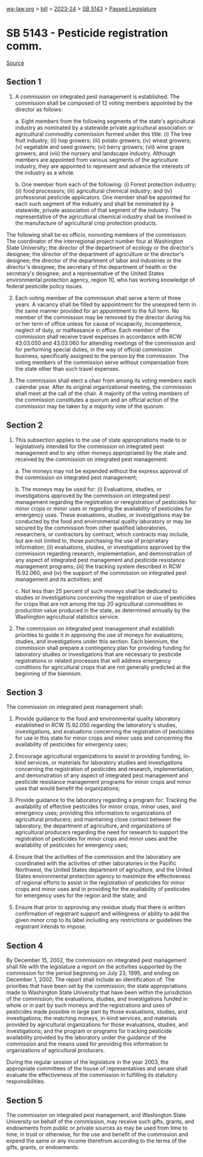 [wa-law.org](/) > [bill](/bill/) > [2023-24](/bill/2023-24/) > [SB 5143](/bill/2023-24/sb/5143/) > [Passed Legislature](/bill/2023-24/sb/5143/S.PL/)

# SB 5143 - Pesticide registration comm.

[Source](http://lawfilesext.leg.wa.gov/biennium/2023-24/Pdf/Bills/Senate%20Passed%20Legislature/5143-S.PL.pdf)

## Section 1
1. A commission on integrated pest management is established. The commission shall be composed of 12 voting members appointed by the director as follows:

    a. Eight members from the following segments of the state's agricultural industry as nominated by a statewide private agricultural association or agricultural commodity commission formed under this title: (i) The tree fruit industry; (ii) hop growers; (iii) potato growers; (iv) wheat growers; (v) vegetable and seed growers; (vi) berry growers; (vii) wine grape growers; and (viii) the nursery and landscape industry. Although members are appointed from various segments of the agriculture industry, they are appointed to represent and advance the interests of the industry as a whole.

    b. One member from each of the following: (i) Forest protection industry; (ii) food processors; (iii) agricultural chemical industry; and (iv) professional pesticide applicators. One member shall be appointed for each such segment of the industry and shall be nominated by a statewide, private association of that segment of the industry. The representative of the agricultural chemical industry shall be involved in the manufacture of agricultural crop protection products.

The following shall be ex officio, nonvoting members of the commission: The coordinator of the interregional project number four at Washington State University; the director of the department of ecology or the director's designee; the director of the department of agriculture or the director's designee; the director of the department of labor and industries or the director's designee;  the secretary of the department of health or the secretary's designee; and a representative of the United States environmental protection agency, region 10, who has working knowledge of federal pesticide policy issues.

2. Each voting member of the commission shall serve a term of three years. A vacancy shall be filled by appointment for the unexpired term in the same manner provided for an appointment to the full term. No member of the commission may be removed by the director during his or her term of office unless for cause of incapacity, incompetence, neglect of duty, or malfeasance in office. Each member of the commission shall receive travel expenses in accordance with RCW 43.03.050 and 43.03.060 for attending meetings of the commission and for performing special duties, in the way of official commission business, specifically assigned to the person by the commission. The voting members of the commission serve without compensation from the state other than such travel expenses.

3. The commission shall elect a chair from among its voting members each calendar year. After its original organizational meeting, the commission shall meet at the call of the chair. A majority of the voting members of the commission constitutes a quorum and an official action of the commission may be taken by a majority vote of the quorum.

## Section 2
1. This subsection applies to the use of state appropriations made to or legislatively intended for the commission on integrated pest management and to any other moneys appropriated by the state and received by the commission on integrated pest management:

    a. The moneys may not be expended without the express approval of the commission on integrated pest management;

    b. The moneys may be used for: (i) Evaluations, studies, or investigations approved by the commission on integrated pest management regarding the registration or reregistration of pesticides for minor crops or minor uses or regarding the availability of pesticides for emergency uses. These evaluations, studies, or investigations may be conducted by the food and environmental quality laboratory or may be secured by the commission from other qualified laboratories, researchers, or contractors by contract, which contracts may include, but are not limited to, those purchasing the use of proprietary information; (ii) evaluations, studies, or investigations approved by the commission regarding research, implementation, and demonstration of any aspect of integrated pest management and pesticide resistance management programs; (iii) the tracking system described in RCW 15.92.060; and (iv) the support of the commission on integrated pest management and its activities; and

    c. Not less than 25 percent of such moneys shall be dedicated to studies or investigations concerning the registration or use of pesticides for crops that are not among the top 20 agricultural commodities in production value produced in the state, as determined annually by the Washington agricultural statistics service.

2. The commission on integrated pest management shall establish priorities to guide it in approving the use of moneys for evaluations, studies, and investigations under this section. Each biennium, the commission shall prepare a contingency plan for providing funding for laboratory studies or investigations that are necessary to pesticide registrations or related processes that will address emergency conditions for agricultural crops that are not generally predicted at the beginning of the biennium.

## Section 3
The commission on integrated pest management shall:

1. Provide guidance to the food and environmental quality laboratory established in RCW 15.92.050 regarding the laboratory's studies, investigations, and evaluations concerning the registration of pesticides for use in this state for minor crops and minor uses and concerning the availability of pesticides for emergency uses;

2. Encourage agricultural organizations to assist in providing funding, in-kind services, or materials for laboratory studies and investigations concerning the registration of pesticides and research, implementation, and demonstration of any aspect of integrated pest management and pesticide resistance management programs for minor crops and minor uses that would benefit the organizations;

3. Provide guidance to the laboratory regarding a program for: Tracking the availability of effective pesticides for minor crops, minor uses, and emergency uses; providing this information to organizations of agricultural producers; and maintaining close contact between the laboratory, the department of agriculture, and organizations of agricultural producers regarding the need for research to support the registration of pesticides for minor crops and minor uses and the availability of pesticides for emergency uses;

4. Ensure that the activities of the commission and the laboratory are coordinated with the activities of other laboratories in the Pacific Northwest, the United States department of agriculture, and the United States environmental protection agency to maximize the effectiveness of regional efforts to assist in the registration of pesticides for minor crops and minor uses and in providing for the availability of pesticides for emergency uses for the region and the state; and

5. Ensure that prior to approving any residue study that there is written confirmation of registrant support and willingness or ability to add the given minor crop to its label including any restrictions or guidelines the registrant intends to impose.

## Section 4
By December 15, 2002, the commission on integrated pest management shall file with the legislature a report on the activities supported by the commission for the period beginning on July 23, 1995, and ending on December 1, 2002. The report shall include an identification of: The priorities that have been set by the commission; the state appropriations made to Washington State University that have been within the jurisdiction of the commission; the evaluations, studies, and investigations funded in whole or in part by such moneys and the registrations and uses of pesticides made possible in large part by those evaluations, studies, and investigations; the matching moneys, in-kind services, and materials provided by agricultural organizations for those evaluations, studies, and investigations; and the program or programs for tracking pesticide availability provided by the laboratory under the guidance of the commission and the means used for providing this information to organizations of agricultural producers.

During the regular session of the legislature in the year 2003, the appropriate committees of the house of representatives and senate shall evaluate the effectiveness of the commission in fulfilling its statutory responsibilities.

## Section 5
The commission on integrated pest management, and Washington State University on behalf of the commission, may receive such gifts, grants, and endowments from public or private sources as may be used from time to time, in trust or otherwise, for the use and benefit of the commission and expend the same or any income therefrom according to the terms of the gifts, grants, or endowments.
